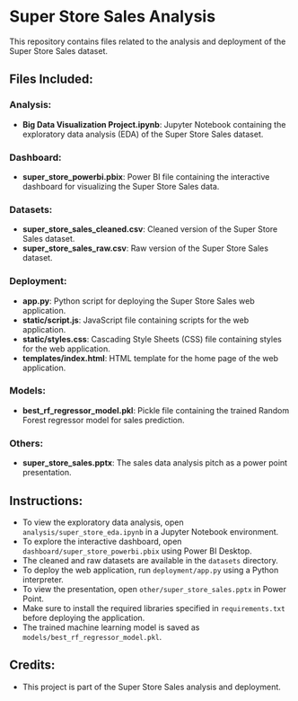 # Super Store Sales Analysis

This repository contains files related to the analysis and deployment of the Super Store Sales dataset.

## Files Included:

### Analysis:
- **Big Data Visualization Project.ipynb**: Jupyter Notebook containing the exploratory data analysis (EDA) of the Super Store Sales dataset.

### Dashboard:
- **super_store_powerbi.pbix**: Power BI file containing the interactive dashboard for visualizing the Super Store Sales data.

### Datasets:
- **super_store_sales_cleaned.csv**: Cleaned version of the Super Store Sales dataset.
- **super_store_sales_raw.csv**: Raw version of the Super Store Sales dataset.

### Deployment:
- **app.py**: Python script for deploying the Super Store Sales web application.
- **static/script.js**: JavaScript file containing scripts for the web application.
- **static/styles.css**: Cascading Style Sheets (CSS) file containing styles for the web application.
- **templates/index.html**: HTML template for the home page of the web application.

### Models:
- **best_rf_regressor_model.pkl**: Pickle file containing the trained Random Forest regressor model for sales prediction.

### Others:
- **super_store_sales.pptx**: The sales data analysis pitch as a power point presentation.

## Instructions:

- To view the exploratory data analysis, open `analysis/super_store_eda.ipynb` in a Jupyter Notebook environment.
- To explore the interactive dashboard, open `dashboard/super_store_powerbi.pbix` using Power BI Desktop.
- The cleaned and raw datasets are available in the `datasets` directory.
- To deploy the web application, run `deployment/app.py` using a Python interpreter.
- To view the presentation, open `other/super_store_sales.pptx` in Power Point.
- Make sure to install the required libraries specified in `requirements.txt` before deploying the application.
- The trained machine learning model is saved as `models/best_rf_regressor_model.pkl`.

## Credits:

- This project is part of the Super Store Sales analysis and deployment.
